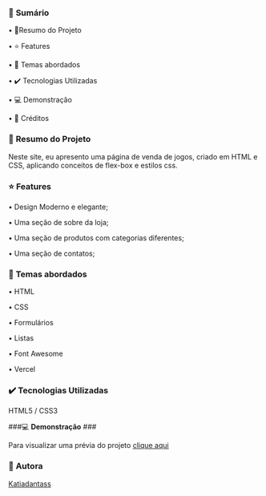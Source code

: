 ### 📎 **Sumário** ###

•	📌Resumo do Projeto

•	⭐ Features

•	📂 Temas abordados

•	✔️ Tecnologias Utilizadas

•	💻 Demonstração

•	🙋 Créditos

### 📌 **Resumo do Projeto** ###

Neste site, eu apresento uma página de venda de jogos, criado em HTML e CSS, aplicando conceitos de flex-box e estilos css.

### ⭐ **Features** ###

•	Design Moderno e elegante;

•	Uma seção de sobre da loja;

•	Uma seção de produtos com categorias diferentes;

•	Uma seção de contatos;

### 📂 **Temas abordados** ###

•	HTML

•	CSS

•	Formulários

•	Listas

•	Font Awesome

•	Vercel

### ✔️ **Tecnologias Utilizadas** ###

 HTML5 / CSS3


###💻 **Demonstração** ###

Para visualizar uma prévia do projeto [clique aqui](https://gamesshop-gamma.vercel.app/)



### 🙋 **Autora** ###

[Katiadantass](https://github.com/Katiadantass)
